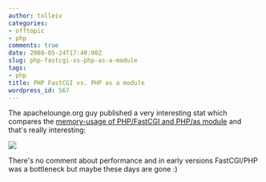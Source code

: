 ```yaml
---
author: tolleiv
categories:
- offtopic
- php
comments: true
date: 2008-05-24T17:40:00Z
slug: php-fastcgi-vs-php-as-a-module
tags:
- php
title: PHP FastCGI vs. PHP as a module
wordpress_id: 567
---
```


The apachelounge.org guy published a very interesting stat which compares the [memory-usage of PHP/FastCGI and PHP/as module](http://www.apachelounge.com/forum/viewtopic.php?p=10991) and that's really interesting:  
  
[![](http://bp0.blogger.com/_l5fIZzJyYfc/SDfQbt7tygI/AAAAAAAAABY/D72W5ZIj22c/s400/httpd-ram-week.png)](http://bp0.blogger.com/_l5fIZzJyYfc/SDfQbt7tygI/AAAAAAAAABY/D72W5ZIj22c/s1600-h/httpd-ram-week.png)  
  
There's no comment about performance and in early versions FastCGI/PHP was a bottleneck but maybe these days are gone :)  

